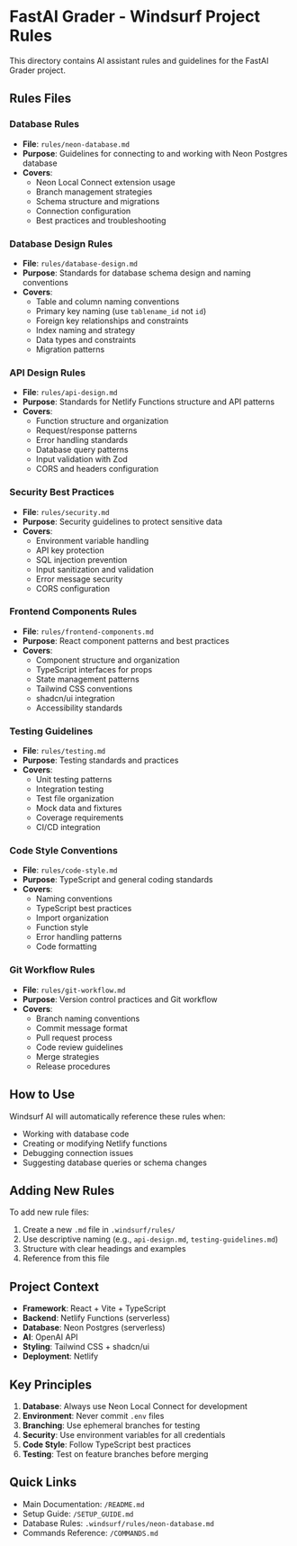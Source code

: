 # FastAI Grader - Windsurf Project Rules

This directory contains AI assistant rules and guidelines for the FastAI Grader project.

## Rules Files

### Database Rules
- **File**: `rules/neon-database.md`
- **Purpose**: Guidelines for connecting to and working with Neon Postgres database
- **Covers**: 
  - Neon Local Connect extension usage
  - Branch management strategies
  - Schema structure and migrations
  - Connection configuration
  - Best practices and troubleshooting

### Database Design Rules
- **File**: `rules/database-design.md`
- **Purpose**: Standards for database schema design and naming conventions
- **Covers**:
  - Table and column naming conventions
  - Primary key naming (use `tablename_id` not `id`)
  - Foreign key relationships and constraints
  - Index naming and strategy
  - Data types and constraints
  - Migration patterns

### API Design Rules
- **File**: `rules/api-design.md`
- **Purpose**: Standards for Netlify Functions structure and API patterns
- **Covers**:
  - Function structure and organization
  - Request/response patterns
  - Error handling standards
  - Database query patterns
  - Input validation with Zod
  - CORS and headers configuration

### Security Best Practices
- **File**: `rules/security.md`
- **Purpose**: Security guidelines to protect sensitive data
- **Covers**:
  - Environment variable handling
  - API key protection
  - SQL injection prevention
  - Input sanitization and validation
  - Error message security
  - CORS configuration

### Frontend Components Rules
- **File**: `rules/frontend-components.md`
- **Purpose**: React component patterns and best practices
- **Covers**:
  - Component structure and organization
  - TypeScript interfaces for props
  - State management patterns
  - Tailwind CSS conventions
  - shadcn/ui integration
  - Accessibility standards

### Testing Guidelines
- **File**: `rules/testing.md`
- **Purpose**: Testing standards and practices
- **Covers**:
  - Unit testing patterns
  - Integration testing
  - Test file organization
  - Mock data and fixtures
  - Coverage requirements
  - CI/CD integration

### Code Style Conventions
- **File**: `rules/code-style.md`
- **Purpose**: TypeScript and general coding standards
- **Covers**:
  - Naming conventions
  - TypeScript best practices
  - Import organization
  - Function style
  - Error handling patterns
  - Code formatting

### Git Workflow Rules
- **File**: `rules/git-workflow.md`
- **Purpose**: Version control practices and Git workflow
- **Covers**:
  - Branch naming conventions
  - Commit message format
  - Pull request process
  - Code review guidelines
  - Merge strategies
  - Release procedures

## How to Use

Windsurf AI will automatically reference these rules when:
- Working with database code
- Creating or modifying Netlify functions
- Debugging connection issues
- Suggesting database queries or schema changes

## Adding New Rules

To add new rule files:

1. Create a new `.md` file in `.windsurf/rules/`
2. Use descriptive naming (e.g., `api-design.md`, `testing-guidelines.md`)
3. Structure with clear headings and examples
4. Reference from this file

## Project Context

- **Framework**: React + Vite + TypeScript
- **Backend**: Netlify Functions (serverless)
- **Database**: Neon Postgres (serverless)
- **AI**: OpenAI API
- **Styling**: Tailwind CSS + shadcn/ui
- **Deployment**: Netlify

## Key Principles

1. **Database**: Always use Neon Local Connect for development
2. **Environment**: Never commit `.env` files
3. **Branching**: Use ephemeral branches for testing
4. **Security**: Use environment variables for all credentials
5. **Code Style**: Follow TypeScript best practices
6. **Testing**: Test on feature branches before merging

## Quick Links

- Main Documentation: `/README.md`
- Setup Guide: `/SETUP_GUIDE.md`
- Database Rules: `.windsurf/rules/neon-database.md`
- Commands Reference: `/COMMANDS.md`
